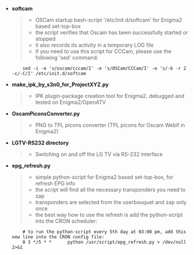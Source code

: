 + **softcam**
   > - OSCam startup bash-script '/etc/init.d/softcam' for Enigma2 based set-top-box
   > - the script verifies that Oscam has been successfully started or stopped
   > - it also records its activity in a temporary LOG file
   > - if you need to use this script for CCCam, please use the following 'sed' command:
   ``` 
       sed -i -e 's/oscam/cccam/I' -e 's/OSCam/CCCam/I' -e 's/-b -r 2 -c/-C/I' /etc/init.d/softcam
   ```
+ **make_ipk_by_s3n0_for_ProjectXYZ.py**
   > - IPK plugin-package creation tool for Enigma2, debugged and tested on Enigma2/OpenATV

+ **OscamPiconsConverter.py**
   > - PNG to TPL picons converter (TPL picons for Oscam Webif in Enigma2)

+ **LGTV-RS232 directory**
   > - Switching on and off the LG TV via RS-232 interface

+ **epg_refresh.py**
   > - simple python-script for Enigma2 based set-top-box, for refresh EPG info
   > - the script will find all the necessary transponders you need to zap
   > - transponders are selected from the userbouquet and zap only once
   > - the best way how to use the refresh is add the python-script into the CRON scheduler:
   ```
       # to run the python-script every 5th day at 03:00 pm, add this new line into the CRON config file:
       0 3 */5 * *      python /usr/script/epg_refresh.py > /dev/null 2>&1
   ```
       
       
 
